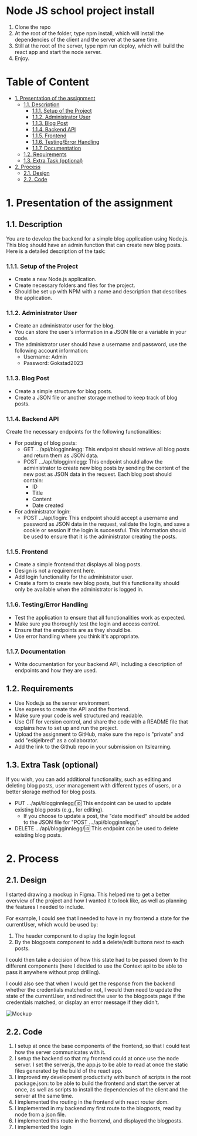 # Node JS school project install <!-- omit in toc -->

1. Clone the repo
2. At the root of the folder, type npm install, which will install the dependencies of the client and the server at the same time.
3. Still at the root of the server, type npm run deploy, which will build the react app and start the node server.
4. Enjoy.

# Table of Content <!-- omit in toc -->

- [1. Presentation of the assignment](#1-presentation-of-the-assignment)
  - [1.1. Description](#11-description)
    - [1.1.1. Setup of the Project](#111-setup-of-the-project)
    - [1.1.2. Administrator User](#112-administrator-user)
    - [1.1.3. Blog Post](#113-blog-post)
    - [1.1.4. Backend API](#114-backend-api)
    - [1.1.5. Frontend](#115-frontend)
    - [1.1.6. Testing/Error Handling](#116-testingerror-handling)
    - [1.1.7. Documentation](#117-documentation)
  - [1.2. Requirements](#12-requirements)
  - [1.3. Extra Task (optional)](#13-extra-task-optional)
- [2. Process](#2-process)
  - [2.1. Design](#21-design)
  - [2.2. Code](#22-code)

# 1. Presentation of the assignment

## 1.1. Description

You are to develop the backend for a simple blog application using Node.js. This blog should have an admin function that can create new blog posts. Here is a detailed description of the task:

### 1.1.1. Setup of the Project

- Create a new Node.js application.
- Create necessary folders and files for the project.
- Should be set up with NPM with a name and description that describes the application.

### 1.1.2. Administrator User

- Create an administrator user for the blog.
- You can store the user's information in a JSON file or a variable in your code.
- The administrator user should have a username and password, use the following account information:
  - Username: Admin
  - Password: Gokstad2023

### 1.1.3. Blog Post

- Create a simple structure for blog posts.
- Create a JSON file or another storage method to keep track of blog posts.

### 1.1.4. Backend API

Create the necessary endpoints for the following functionalities:

- For posting of blog posts:
  - GET .../api/blogginnlegg: This endpoint should retrieve all blog posts and return them as JSON data.
  - POST .../api/blogginnlegg: This endpoint should allow the administrator to create new blog posts by sending the content of the new post as JSON data in the request.
    Each blog post should contain:
    - ID
    - Title
    - Content
    - Date created
- For administrator login:
  - POST .../api/login: This endpoint should accept a username and password as JSON data in the request, validate the login, and save a cookie or session if the login is successful. This information should be used to ensure that it is the administrator creating the posts.

### 1.1.5. Frontend

- Create a simple frontend that displays all blog posts.
- Design is not a requirement here.
- Add login functionality for the administrator user.
- Create a form to create new blog posts, but this functionality should only be available when the administrator is logged in.

### 1.1.6. Testing/Error Handling

- Test the application to ensure that all functionalities work as expected.
- Make sure you thoroughly test the login and access control.
- Ensure that the endpoints are as they should be.
- Use error handling where you think it's appropriate.

### 1.1.7. Documentation

- Write documentation for your backend API, including a description of endpoints and how they are used.

## 1.2. Requirements

- Use Node.js as the server environment.
- Use express to create the API and the frontend.
- Make sure your code is well structured and readable.
- Use GIT for version control, and share the code with a README file that explains how to set up and run the project.
- Upload the assignment to GitHub, make sure the repo is "private" and add "eskjelbred" as a collaborator.
- Add the link to the Github repo in your submission on Itslearning.

## 1.3. Extra Task (optional)

If you wish, you can add additional functionality, such as editing and deleting blog posts, user management with different types of users, or a better storage method for blog posts.

- PUT .../api/blogginnlegg/:id: This endpoint can be used to update existing blog posts (e.g., for editing).
  - If you choose to update a post, the "date modified" should be added to the JSON file for "POST .../api/blogginnlegg".
- DELETE .../api/blogginnlegg/:id: This endpoint can be used to delete existing blog posts.

# 2. Process

## 2.1. Design

I started drawing a mockup in Figma. This helped me to get a better overview of the project and how I wanted it to look like, as well as planning the features I needed to include.

For example, I could see that I needed to have in my frontend a state for the currentUser, which would be used by:

1. The header component to display the login logout
2. By the blogposts component to add a delete/edit buttons next to each posts.

I could then take a decision of how this state had to be passed down to the different components (here I decided to use the Context api to be able to pass it anywhere without prop drilling).

I could also see that when I would get the response from the backend whether the credentials matched or not, I would then need to update the state of the currentUser, and redirect the user to the blogposts page if the credentials matched, or display an error message if they didn't.

![Mockup](https://i.ibb.co/SPd7kYs/Screenshot-2023-10-03-at-09-21-55.png)

## 2.2. Code

1. I setup at once the base components of the frontend, so that I could test how the server communicates with it.
2. I setup the backend so that my frontend could at once use the node server. I set the server.js, the app.js to be able to read at once the static files generated by the build of the react app.
3. I improved my development productivity with bunch of scripts in the root package.json: to be able to build the frontend and start the server at once, as well as scripts to install the dependencies of the client and the server at the same time.
4. I implemented the routing in the frontend with react router dom.
5. I implemented in my backend my first route to the blogposts, read by node from a json file.
6. I implemented this route in the frontend, and displayed the blogposts.
7. I implemented the login
